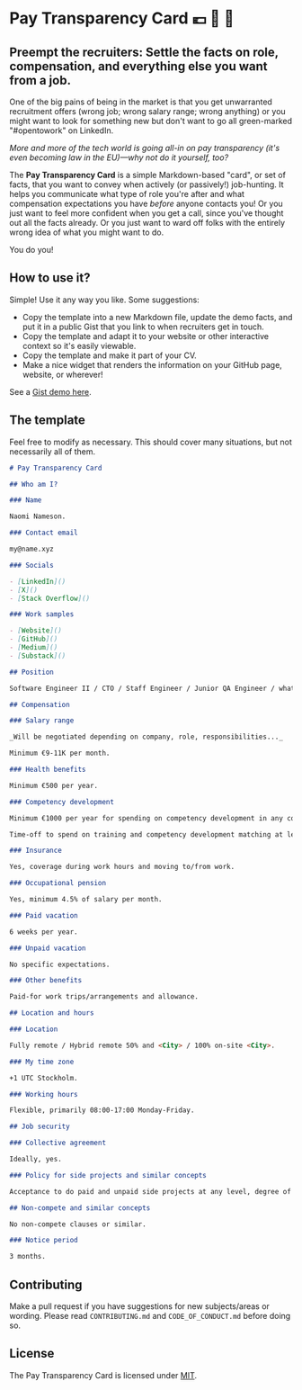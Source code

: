 # Pay Transparency Card 💶 🔎 🔖

## Preempt the recruiters: Settle the facts on role, compensation, and everything else you want from a job.

One of the big pains of being in the market is that you get unwarranted recruitment offers (wrong job; wrong salary range; wrong anything) or you might want to look for something new but don't want to go all green-marked "#opentowork" on LinkedIn.

_More and more of the tech world is going all-in on pay transparency (it's even becoming law in the EU)—why not do it yourself, too?_

The **Pay Transparency Card** is a simple Markdown-based "card", or set of facts, that you want to convey when actively (or passively!) job-hunting. It helps you communicate what type of role you're after and what compensation expectations you have _before_ anyone contacts you! Or you just want to feel more confident when you get a call, since you've thought out all the facts already. Or you just want to ward off folks with the entirely wrong idea of what you might want to do.

You do you!

## How to use it?

Simple! Use it any way you like. Some suggestions:

- Copy the template into a new Markdown file, update the demo facts, and put it in a public Gist that you link to when recruiters get in touch.
- Copy the template and adapt it to your website or other interactive context so it's easily viewable.
- Copy the template and make it part of your CV.
- Make a nice widget that renders the information on your GitHub page, website, or wherever!

See a [Gist demo here](https://gist.github.com/mikaelvesavuori/ffdbb4b4441a1d46fe557f3f6806c300).

## The template

Feel free to modify as necessary. This should cover many situations, but not necessarily all of them.

```markdown
# Pay Transparency Card

## Who am I?

### Name

Naomi Nameson.

### Contact email

my@name.xyz

### Socials

- [LinkedIn]()
- [X]()
- [Stack Overflow]()

### Work samples

- [Website]()
- [GitHub]()
- [Medium]()
- [Substack]()

## Position

Software Engineer II / CTO / Staff Engineer / Junior QA Engineer / whatever your desired role(s) are.

## Compensation

### Salary range

_Will be negotiated depending on company, role, responsibilities..._

Minimum €9-11K per month.

### Health benefits

Minimum €500 per year.

### Competency development

Minimum €1000 per year for spending on competency development in any conventional form, such as books, subscriptions, courses, or classes.

Time-off to spend on training and competency development matching at least 2 full weeks per working year.

### Insurance

Yes, coverage during work hours and moving to/from work.

### Occupational pension

Yes, minimum 4.5% of salary per month.

### Paid vacation

6 weeks per year.

### Unpaid vacation

No specific expectations.

### Other benefits

Paid-for work trips/arrangements and allowance.

## Location and hours

### Location

Fully remote / Hybrid remote 50% and <City> / 100% on-site <City>.

### My time zone

+1 UTC Stockholm.

### Working hours

Flexible, primarily 08:00-17:00 Monday-Friday.

## Job security

### Collective agreement

Ideally, yes.

### Policy for side projects and similar concepts

Acceptance to do paid and unpaid side projects at any level, degree of involvement, or context as long as it does not interfere, harm, or otherwise clearly and negatively affect work performance.

## Non-compete and similar concepts

No non-compete clauses or similar.

### Notice period

3 months.
```

## Contributing

Make a pull request if you have suggestions for new subjects/areas or wording. Please read `CONTRIBUTING.md` and `CODE_OF_CONDUCT.md` before doing so.

## License

The Pay Transparency Card is licensed under [MIT](https://www.tldrlegal.com/license/mit-license).
